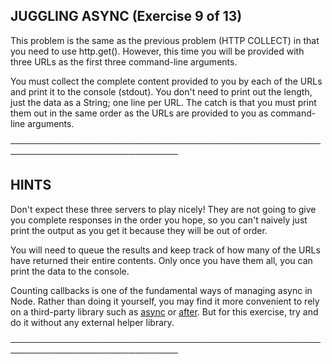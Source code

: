 ## JUGGLING ASYNC (Exercise 9 of 13)

 This problem is the same as the previous problem (HTTP COLLECT) in that
 you need to use http.get(). However, this time you will be provided with
 three URLs as the first three command-line arguments.

 You must collect the complete content provided to you by each of the URLs
 and print it to the console (stdout). You don't need to print out the
 length, just the data as a String; one line per URL. The catch is that you
 must print them out in the same order as the URLs are provided to you as
 command-line arguments.

─────────────────────────────────────────────────────────────────────────────

## HINTS

 Don't expect these three servers to play nicely! They are not going to
 give you complete responses in the order you hope, so you can't naively
 just print the output as you get it because they will be out of order.

 You will need to queue the results and keep track of how many of the URLs
 have returned their entire contents. Only once you have them all, you can
 print the data to the console.

 Counting callbacks is one of the fundamental ways of managing async in
 Node. Rather than doing it yourself, you may find it more convenient to
 rely on a third-party library such as [async](http://npm.im/async) or
 [after](http://npm.im/after). But for this exercise, try and do it without
 any external helper library.

─────────────────────────────────────────────────────────────────────────────
